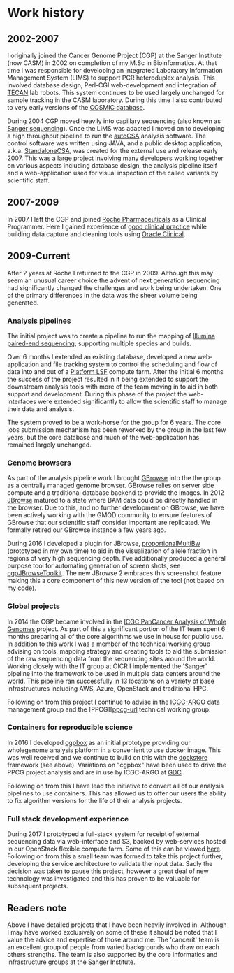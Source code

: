 # Work history

## 2002-2007

I originally joined the Cancer Genome Project (CGP) at the Sanger Institute (now CASM) in 2002 on completion of my M.Sc
in Bioinformatics.  At that time I was responsible for developing an integrated Laboratory Information Management System
(LIMS) to support PCR heteroduplex analysis.  This involved database design, Perl-CGI web-development and integration of
[TECAN](http://www.tecan.com/) lab robots.  This system continues to be used largely unchanged for sample tracking in the
CASM laboratory.  During this time I also contributed to very early versions of the [COSMIC database](http://cancer.sanger.ac.uk/cosmic).

During 2004 CGP moved heavily into capillary sequencing (also known as [Sanger sequencing](https://en.wikipedia.org/wiki/Sanger_sequencing)).
Once the LIMS was adapted I moved on to developing a high throughput pipeline to run the [autoCSA](http://www.ncbi.nlm.nih.gov/pubmed/17485433)
analysis software.  The control software was written using JAVA, and a public desktop application, a.k.a. [StandaloneCSA](http://cancerit.github.io/AutoCSA/),
was created for the external use and release early 2007.  This was a large project involving many developers working together
on various aspects including database design, the analysis pipeline itself and a web-application used for visual inspection
of the called variants by scientific staff.

## 2007-2009

In 2007 I left the CGP and joined [Roche Pharmaceuticals](http://www.roche.com/) as a Clinical Programmer.  Here I gained
experience of [good clinical practice](https://en.wikipedia.org/wiki/Good_clinical_practice) while building data capture
and cleaning tools using [Oracle Clinical](http://www.oracle.com/us/products/applications/health-sciences/e-clinical/clinical/index.html).

## 2009-Current

After 2 years at Roche I returned to the CGP in 2009.  Although this may seem an unusual career choice the advent of next
generation sequencing had significantly changed the challenges and work being undertaken.  One of the primary differences
in the data was the sheer volume being generated.

### Analysis pipelines

The initial project was to create a pipeline to run the mapping of [Illumina paired-end sequencing](https://www.illumina.com/technology/next-generation-sequencing/paired-end-sequencing_assay.html),
supporting multiple species and builds.

Over 6 months I extended an existing database, developed a new web-application and file tracking system to control the
scheduling and flow of data into and out of a [Platform LSF](https://en.wikipedia.org/wiki/Platform_LSF) compute farm.
After the initial 6 months the success of the project resulted in it being extended to support the downstream analysis
tools with more of the team moving in to aid in both support and development.  During this phase of the project the web-interfaces
were extended significantly to allow the scientific staff to manage their data and analysis.

The system proved to be a work-horse for the group for 6 years.  The core jobs submission mechanism has been reworked by
the group in the last few years, but the core database and much of the web-application has remained largely unchanged.

### Genome browsers

As part of the analysis pipeline work I brought [GBrowse](http://gmod.org/wiki/GBrowse) into the the group as a centrally
managed genome browser.  GBrowse relies on server side compute and a traditional database backend to provide the images.
In 2012 [JBrowse](http://jbrowse.org/) matured to a state where BAM data could be directly handled in the browser.  Due
to this, and no further development on GBrowse, we have been actively working with the GMOD community to ensure features
of GBrowse that our scientific staff consider important are replicated.  We formally retired our GBrowse instance a few years
ago.

During 2016 I developed a plugin for JBrowse, [proportionalMultiBw](https://github.com/cancerit/proportionalmultibw/blob/master/README.md)
(prototyped in my own time) to aid in the visualization of allele fraction in regions of very high sequencing depth.  I've
additionally produced a general purpose tool for automating generation of screen shots, see [cgpJBrowseToolkit](https://github.com/cancerit/cgpJBrowseToolkit/blob/master/README.md).
The new JBrowse 2 embraces this screenshot feature making this a core component of this new version of the tool (not based on my code).

### Global projects

In 2014 the CGP became involved in the [ICGC PanCancer Analysis of Whole Genomes][pcawg-url] project.
As part of this a significant portion of the IT team spent 6 months preparing all of the core algorithms we use in house
for public use.  In addition to this work I was a member of the technical working group advising on tools, mapping strategy
and creating tools to aid the submission of the raw sequencing data from the sequencing sites around the world.  Working
closely with the IT group at OICR I implemented the 'Sanger' pipeline into the framework to be used in multiple data centers
around the world.  This pipeline ran successfully in 13 locations on a variety of base infrastructures including AWS, Azure,
OpenStack and traditional HPC.

Following on from this project I continue to advise in the [ICGC-ARGO][argo-url] data management group and the [PPCG][[ppcg-url]
technical working group.

### Containers for reproducible science

In 2016 I developed [cgpbox](https://github.com/cancerit/cgpbox) as an initial prototype providing our wholegenome analysis
platform in a convenient to use docker image.  This was well received and we continue to build on this with the [dockstore](https://dockstore.org)
framework (see above).  Variations on "cgpbox" have been used to drive the PPCG project analysis and are in use by ICGC-ARGO
at [GDC][gdc-url]

Following on from this I have lead the initiative to convert all of our analysis pipelines to use containers.  This has
allowed us to offer our users the ability to fix algorithm versions for the life of their analysis projects.

### Full stack development experience

During 2017 I prototyped a full-stack system for receipt of external sequencing data via web-interface and S3, backed by web-services
hosted in our OpenStack flexible compute farm.  Some of this can be viewed [here](https://youtu.be/I2Burmz7nPA).  Following
on from this a small team was formed to take this project further, developing the service architecture to validate the input data.
Sadly the decision was taken to pause this project, however a great deal of new technology was investigated and this has
proven to be valuable for subsequent projects.

## Readers note

Above I have detailed projects that I have been heavily involved in.  Although I may have worked exclusively on some of
these it should be noted that I value the advice and expertise of those around me.  The 'cancerit' team is an excellent
group of people from varied backgrounds who draw on each others strengths.  The team is also supported by the core informatics
and infrastructure groups at the Sanger Institute.

<!-- references -->
[pcawg-url]: https://dcc.icgc.org/pcawg
[ppcg-url]: https://panprostate.org/
[argo-url]: https://www.icgc-argo.org/
[gdc-url]: https://gdc.cancer.gov/
